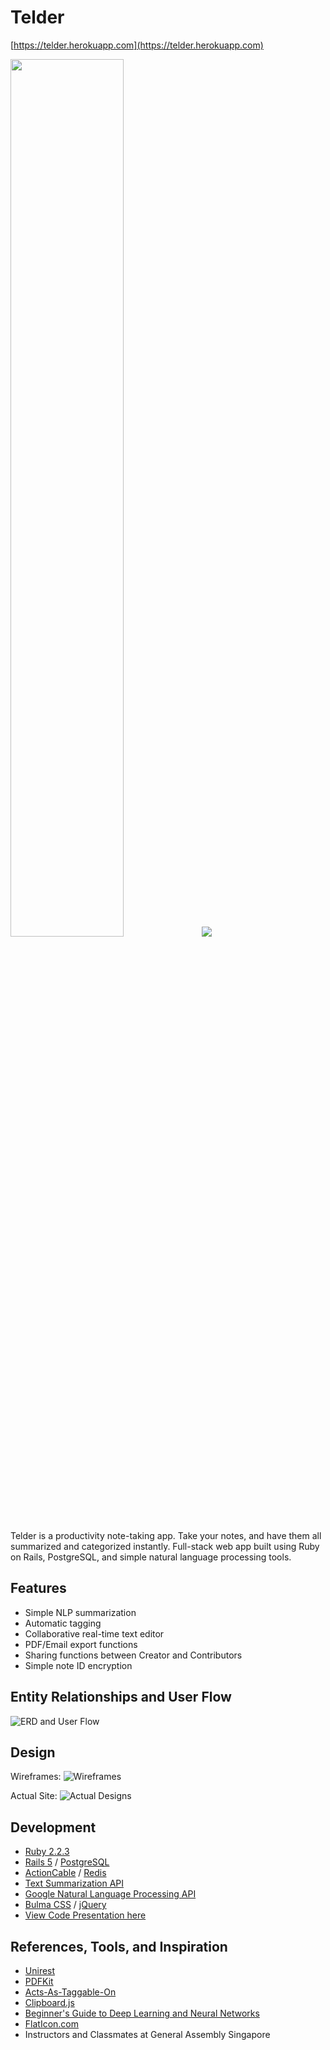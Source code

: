 # Telder

[https://telder.herokuapp.com](https://telder.herokuapp.com)

<img src="http://i.imgur.com/CiHuxJE.png?1" width="60%">

<img src="https://media.giphy.com/media/xUA7b6FSPVFuNiIyEE/giphy.gif">

Telder is a productivity note-taking app. Take your notes, and have them all summarized and categorized instantly. Full-stack web app built using Ruby on Rails, PostgreSQL, and simple natural language processing tools.

## Features
* Simple NLP summarization
* Automatic tagging
* Collaborative real-time text editor
* PDF/Email export functions
* Sharing functions between Creator and Contributors
* Simple note ID encryption

## Entity Relationships and User Flow

![ERD and User Flow](http://i.imgur.com/gRwbqKF.png)

## Design

Wireframes:
![Wireframes](http://i.imgur.com/0YYnKJV.png)

Actual Site:
![Actual Designs](http://i.imgur.com/rrh0dLN.png)

## Development
* [Ruby 2.2.3](https://www.ruby-lang.org/en/)
* [Rails 5](http://rubyonrails.org/) / [PostgreSQL](https://www.postgresql.org/)
* [ActionCable](http://edgeguides.rubyonrails.org/action_cable_overview.html) / [Redis](https://redis.io/)
* [Text Summarization API](http://textsummarization.net/text-summarization-api-document)
* [Google Natural Language Processing API](https://cloud.google.com/natural-language/)
* [Bulma CSS](http://bulma.io/) / [jQuery](https://jquery.com/)
* [View Code Presentation here](https://docs.google.com/presentation/d/1GZuxQmz79C-FXYJqEw-sJ5g3nyWlD2W8iNKg_elhykc/edit?usp=sharing)

## References, Tools, and Inspiration
* [Unirest](https://github.com/Mashape/unirest-ruby)
* [PDFKit](https://github.com/pdfkit/pdfkit)
* [Acts-As-Taggable-On](https://github.com/mbleigh/acts-as-taggable-on)
* [Clipboard.js](https://clipboardjs.com/)
* [Beginner's Guide to Deep Learning and Neural Networks](https://www.youtube.com/playlist?list=PLjJh1vlSEYgvZ3ze_4pxKHNh1g5PId36-)
* [FlatIcon.com](http://www.flaticon.com)
* Instructors and Classmates at General Assembly Singapore
